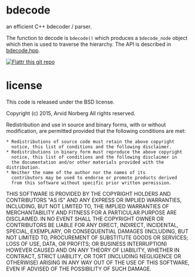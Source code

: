 # bdecode

an efficient C++ bdecoder / parser.

The function to decode is `bdecode()` which produces a `bdecode_node` object
which then is used to traverse the hierarchy. The API is described in
[bdecode.hpp](https://github.com/arvidn/bdecode/blob/master/bdecode.hpp).

[![Flattr this git repo](http://api.flattr.com/button/flattr-badge-large.png)](https://flattr.com/submit/auto?user_id=hydri&url=https://github.com/arvidn/bdecode&title=bdecode&language=&tags=github&category=software)

# license

This code is released under the BSD license.

Copyright (c) 2015, Arvid Norberg
All rights reserved.

Redistribution and use in source and binary forms, with or without
modification, are permitted provided that the following conditions
are met:

    * Redistributions of source code must retain the above copyright
      notice, this list of conditions and the following disclaimer.
    * Redistributions in binary form must reproduce the above copyright
      notice, this list of conditions and the following disclaimer in
      the documentation and/or other materials provided with the distribution.
    * Neither the name of the author nor the names of its
      contributors may be used to endorse or promote products derived
      from this software without specific prior written permission.

THIS SOFTWARE IS PROVIDED BY THE COPYRIGHT HOLDERS AND CONTRIBUTORS "AS IS"
AND ANY EXPRESS OR IMPLIED WARRANTIES, INCLUDING, BUT NOT LIMITED TO, THE
IMPLIED WARRANTIES OF MERCHANTABILITY AND FITNESS FOR A PARTICULAR PURPOSE
ARE DISCLAIMED. IN NO EVENT SHALL THE COPYRIGHT OWNER OR CONTRIBUTORS BE
LIABLE FOR ANY DIRECT, INDIRECT, INCIDENTAL, SPECIAL, EXEMPLARY, OR
CONSEQUENTIAL DAMAGES (INCLUDING, BUT NOT LIMITED TO, PROCUREMENT OF
SUBSTITUTE GOODS OR SERVICES; LOSS OF USE, DATA, OR PROFITS; OR BUSINESS
INTERRUPTION) HOWEVER CAUSED AND ON ANY THEORY OF LIABILITY, WHETHER IN
CONTRACT, STRICT LIABILITY, OR TORT (INCLUDING NEGLIGENCE OR OTHERWISE)
ARISING IN ANY WAY OUT OF THE USE OF THIS SOFTWARE, EVEN IF ADVISED OF THE
POSSIBILITY OF SUCH DAMAGE.

